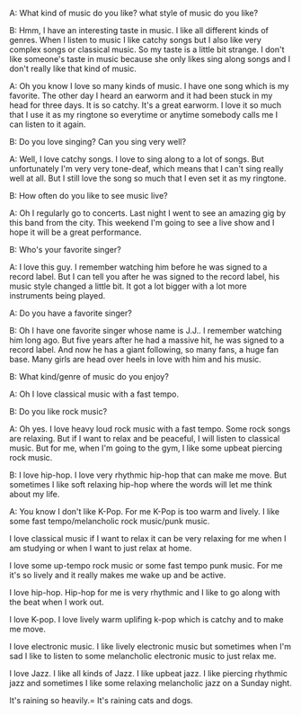 A: What kind of music do you like? what style of music do you like?

B: Hmm, I have an interesting taste in music. I like all different kinds of genres.
When I listen to music I like catchy songs but I also like very complex songs or classical music. So my taste is a little bit strange. I don't like someone's taste in music because she only likes sing along songs and I don't really like that kind of music. 

A: Oh you know I love so many kinds of music. I have one song which is my favorite. The other day I heard an earworm and it had been stuck in my head for three days. It is so catchy. It's a great earworm. I love it so much that I use it as my ringtone so everytime or anytime somebody calls me I can listen to it again.

B: Do you love singing? Can you sing very well?
 
A: Well, I love catchy songs. I love to sing along to a lot of songs. But unfortunately I'm very very tone-deaf, which means that I can't sing really well at all. But I still love the song so much that I even set it as my ringtone.

B: How often do you like to see music live?

A: Oh I regularly go to concerts. Last night I went to see an amazing gig by this band from the city. This weekend I'm going to see a live show and I hope it will be a great performance. 

B: Who's your favorite singer?

A: I love this guy. I remember watching him before he was signed to a record label. But I can tell you after he was signed to the record label, his music style changed a little bit. It got a lot bigger with a lot more instruments being played.

A:  Do you have a favorite singer?

B: Oh I have one favorite singer whose name is J.J.. I remember watching him long ago. But five years after he had a massive hit, he was signed to a record label. And now he has a giant following, so many fans, a huge fan base. Many girls are head over heels in love with him and his music.

B: What kind/genre of music do you enjoy? 

A: Oh I love classical music with a fast tempo.

B: Do you like rock music?

A: Oh yes. I love heavy loud rock music with a fast tempo. Some rock songs are relaxing. But if I want to relax and be peaceful, I will listen to classical music. But for me, when I'm going to the gym, I like some upbeat piercing rock music.

B: I love hip-hop. I love very rhythmic hip-hop that can make me move. But sometimes I like soft relaxing hip-hop where the words will let me think about my life. 

A: You know I don't like K-Pop. For me K-Pop is too warm and lively. I like some fast tempo/melancholic rock music/punk music.

I love classical music if I want to relax it can be very relaxing for me when I am studying or when I want to just relax at home. 

I love some up-tempo rock music or some fast tempo punk music. For me it's so lively and it really makes me wake up and be active.

I love hip-hop. Hip-hop for me is very rhythmic and I like to go along with the beat when I work out.

I love K-pop. I love lively warm uplifing k-pop which is catchy and to make me move.

I love electronic music. I like lively electronic music but sometimes when I'm sad I like to listen to some melancholic electronic music to just relax me.

I love Jazz. I like all kinds of Jazz. I like upbeat jazz. I like piercing rhythmic jazz and sometimes I like some relaxing melancholic jazz on a Sunday night.

It's raining so heavily.= It's raining cats and dogs. 
